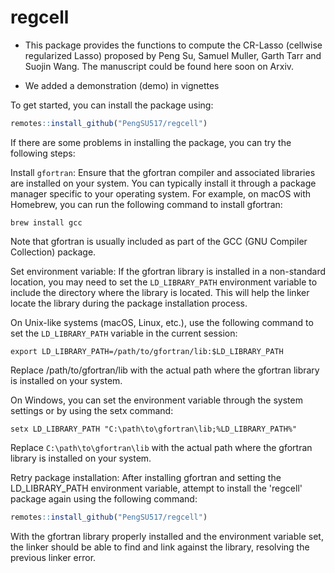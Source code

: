 # regcell

- This package provides the functions to compute the CR-Lasso (cellwise regularized Lasso) proposed by Peng Su, Samuel Muller, Garth Tarr and Suojin Wang. The manuscript could be found here soon on Arxiv.

- We added a demonstration (demo) in vignettes

To get started, you can install the package using:

```r
remotes::install_github("PengSU517/regcell")
```

If there are some problems in installing the package, you can try the following steps:

Install `gfortran`: Ensure that the gfortran compiler and associated libraries are installed on your system. You can typically install it through a package manager specific to your operating system. For example, on macOS with Homebrew, you can run the following command to install gfortran:

```
brew install gcc
```

Note that gfortran is usually included as part of the GCC (GNU Compiler Collection) package.

Set environment variable: If the gfortran library is installed in a non-standard location, you may need to set the `LD_LIBRARY_PATH` environment variable to include the directory where the library is located. This will help the linker locate the library during the package installation process.

On Unix-like systems (macOS, Linux, etc.), use the following command to set the `LD_LIBRARY_PATH` variable in the current session:

```
export LD_LIBRARY_PATH=/path/to/gfortran/lib:$LD_LIBRARY_PATH
```

Replace /path/to/gfortran/lib with the actual path where the gfortran library is installed on your system.


On Windows, you can set the environment variable through the system settings or by using the setx command:

```
setx LD_LIBRARY_PATH "C:\path\to\gfortran\lib;%LD_LIBRARY_PATH%"
```

Replace `C:\path\to\gfortran\lib` with the actual path where the gfortran library is installed on your system.

Retry package installation: After installing gfortran and setting the LD_LIBRARY_PATH environment variable, attempt to install the 'regcell' package again using the following command:

```r
remotes::install_github("PengSU517/regcell")
```

With the gfortran library properly installed and the environment variable set, the linker should be able to find and link against the library, resolving the previous linker error.
